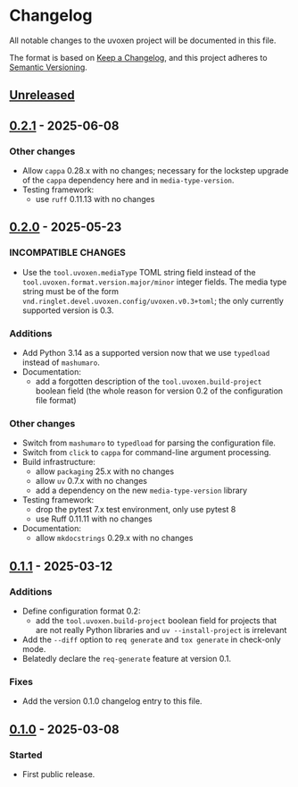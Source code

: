 <!--
SPDX-FileCopyrightText: Peter Pentchev <roam@ringlet.net>
SPDX-License-Identifier: BSD-2-Clause
-->

# Changelog

All notable changes to the uvoxen project will be documented in this file.

The format is based on [Keep a Changelog](https://keepachangelog.com/en/1.1.0/),
and this project adheres to [Semantic Versioning](https://semver.org/spec/v2.0.0.html).

## [Unreleased]

## [0.2.1] - 2025-06-08

### Other changes

- Allow `cappa` 0.28.x with no changes; necessary for the lockstep upgrade of
  the `cappa` dependency here and in `media-type-version`.
- Testing framework:
    - use `ruff` 0.11.13 with no changes

## [0.2.0] - 2025-05-23

### INCOMPATIBLE CHANGES

- Use the `tool.uvoxen.mediaType` TOML string field instead of
  the `tool.uvoxen.format.version.major/minor` integer fields.
  The media type string must be of the form
  `vnd.ringlet.devel.uvoxen.config/uvoxen.v0.3+toml`;
  the only currently supported version is 0.3.

### Additions

- Add Python 3.14 as a supported version now that we use `typedload` instead of
  `mashumaro`.
- Documentation:
    - add a forgotten description of the `tool.uvoxen.build-project` boolean field
      (the whole reason for version 0.2 of the configuration file format)

### Other changes

- Switch from `mashumaro` to `typedload` for parsing the configuration file.
- Switch from `click` to `cappa` for command-line argument processing.
- Build infrastructure:
    - allow `packaging` 25.x with no changes
    - allow `uv` 0.7.x with no changes
    - add a dependency on the new `media-type-version` library
- Testing framework:
    - drop the pytest 7.x test environment, only use pytest 8
    - use Ruff 0.11.11 with no changes
- Documentation:
    - allow `mkdocstrings` 0.29.x with no changes

## [0.1.1] - 2025-03-12

### Additions

- Define configuration format 0.2:
    - add the `tool.uvoxen.build-project` boolean field for projects that are
      not really Python libraries and `uv --install-project` is irrelevant
- Add the `--diff` option to `req generate` and `tox generate` in check-only mode.
- Belatedly declare the `req-generate` feature at version 0.1.

### Fixes

- Add the version 0.1.0 changelog entry to this file.

## [0.1.0] - 2025-03-08

### Started

- First public release.

[Unreleased]: https://gitlab.com/ppentchev/uvoxen/-/compare/release%2F0.2.1...main
[0.2.1]: https://gitlab.com/ppentchev/uvoxen/-/compare/release%2F0.2.0...release%2F0.2.1
[0.2.0]: https://gitlab.com/ppentchev/uvoxen/-/compare/release%2F0.1.1...release%2F0.2.0
[0.1.1]: https://gitlab.com/ppentchev/uvoxen/-/compare/release%2F0.1.0...release%2F0.1.1
[0.1.0]: https://gitlab.com/ppentchev/uvoxen/-/tags/release%2F0.1.0
